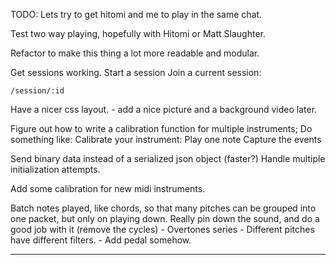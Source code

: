 TODO: Lets try to get hitomi and me to play in the same chat. 

Test two way playing, hopefully with Hitomi or Matt Slaughter.

Refactor to make this thing a lot more readable and modular.

Get sessions working.
    Start a session
    Join a current session:

    /session/:id

Have a nicer css layout. - add a nice picture and a background video later. 

Figure out how to write a calibration function for multiple instruments;
Do something like:
    Calibrate your instrument:
        Play one note 
            Capture the events


Send binary data instead of a serialized json object (faster?)
Handle multiple initialization attempts. 

Add some calibration for new midi instruments.

Batch notes played, like chords, so that many pitches can be grouped into one packet, but only 
on playing down. 
Really pin down the sound, and do a good job with it (remove the cycles)
    - Overtones series 
    - Different pitches have different filters.
    - Add pedal somehow. 

____

